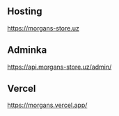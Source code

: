 ## Hosting
https://morgans-store.uz

## Adminka
https://api.morgans-store.uz/admin/

## Vercel
https://morgans.vercel.app/